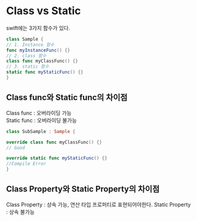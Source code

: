 # Class  vs Static 

swift에는 3가지 함수가 있다.
```swift 
class Sample {
// 1. Instance 함수
func myInstanceFunc() {}
// 2. class 함수
class func myClassFunc() {}
// 3. static 함수
static func myStaticFunc() {}
}
```

## Class func와 Static func의 차이점
Class func : 오버라이딩 가능        
Static func : 오버라이딩 불가능

```swift 
class SubSample : Sample {

override class func myClassFunc() {}
// Good

override static func myStaticFunc() {}
//Compile Error
}
```

## Class Property와 Static Property의 차이점
Class Property : 상속 가능, 연산 타입 프로퍼티로 표현되어야한다.
Static Property : 상속 불가능